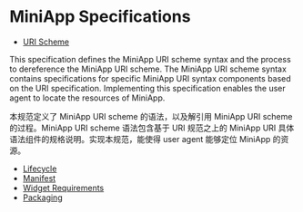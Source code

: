 # MiniApp Specifications

* [URI Scheme](https://w3c.github.io/miniapp/specs/uri/)

This specification defines the MiniApp URI scheme syntax and the process to dereference the MiniApp URI scheme. The MiniApp URI scheme syntax contains specifications for specific MiniApp URI syntax components based on the URI specification. Implementing this specification enables the user agent to locate the resources of MiniApp.

本规范定义了 MiniApp URI scheme 的语法，以及解引用 MiniApp URI scheme 的过程。MiniApp URI scheme 语法包含基于 URI 规范之上的 MiniApp URI 具体语法组件的规格说明。实现本规范，能使得 user agent 能够定位 MiniApp 的资源。

* [Lifecycle](https://w3c.github.io/miniapp/specs/lifecycle/)
* [Manifest](https://w3c.github.io/miniapp/specs/manifest/)
* [Widget Requirements](https://w3c.github.io/miniapp/specs/widget-req/)
* [Packaging](https://w3c.github.io/miniapp/specs/packaging/)
